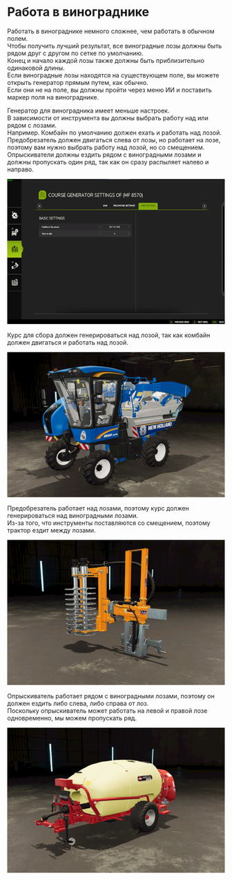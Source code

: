 # Работа в винограднике

  
Работать в винограднике немного сложнее, чем работать в обычном полем.  
Чтобы получить лучший результат, все виноградные лозы должны быть рядом друг с другом по сетке по умолчанию.  
Конец и начало каждой лозы также должны быть приблизительно одинаковой длины.  
Если виноградные лозы находятся на существующем поле, вы можете открыть генератор прямым путем, как обычно.  
Если они не на поле, вы должны пройти через меню ИИ и поставить маркер поля на винограднике.  


  
Генератор для виноградника имеет меньше настроек.  
В зависимости от инструмента вы должны выбрать работу над или рядом с лозами.  
Например. Комбайн по умолчанию должен ехать и работать над лозой.  
     Предобрезатель должен двигаться слева от лозы, но работает на лозе, поэтому вам нужно выбрать работу над лозой, но со смещением.  
     Опрыскиватели должны ездить рядом с виноградными лозами и должны пропускать один ряд, так как он сразу распыляет налево и направо.  


![Image](../assets/images/vineworkgen_0_0_765_510.png)

  
Курс для сбора должен генерироваться над лозой, так как комбайн должен двигаться и работать над лозой.  


![Image](../assets/images/vineworkharvest_0_0_765_510.png)

  
Предобрезатель работает над лозами, поэтому курс должен генерироваться над виноградными лозами.  
Из-за того, что инструменты поставляются со смещением, поэтому трактор ездит между лозами.  


![Image](../assets/images/vineworkpruner_0_0_765_510.png)

  
Опрыскиватель работает рядом с виноградными лозами, поэтому он должен ездить либо слева, либо справа от лоз.  
Поскольку опрыскиватель может работать на левой и правой лозе одновременно, мы можем пропускать ряд.  


![Image](../assets/images/vineworkspray_0_0_765_510.png)

